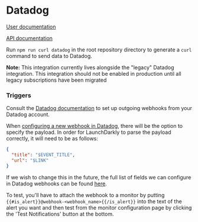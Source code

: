 # Datadog

[User documentation](https://launchdarkly.com/docs/integrations/datadog)

[API documentation](https://docs.datadoghq.com/api/?lang=bash#events)

Run `npm run curl datadog` in the root repository directory to generate a `curl` command to send data to Datadog.

**Note:** This integration currently lives alongside the "legacy" Datadog integration. This integration should not be enabled in production until all legacy subscriptions have been migrated

### Triggers

Consult the [Datadog documentation](https://docs.datadoghq.com/integrations/webhooks/) to set up outgoing webhooks from your Datadog account.

When [configuring a new webhook in Datadog](https://app.datadoghq.com/account/settings#integrations/webhooks), there will be the option to specify the payload. In order for LaunchDarkly to parse the payload correctly, it will need to be as follows:

```json
{
  "title": "$EVENT_TITLE",
  "url": "$LINK"
}
```

If we wish to change this in the future, the full list of fields we can configure in Datadog webhooks can be found [here](https://docs.datadoghq.com/integrations/webhooks/).

To test, you'll have to attach the webhook to a monitor by putting `{{#is_alert}}@webhook-<webhook_name>{{/is_alert}}` into the text of the alert you want and then test from the monitor configuration page by clicking the 'Test Notifications' button at the bottom.
